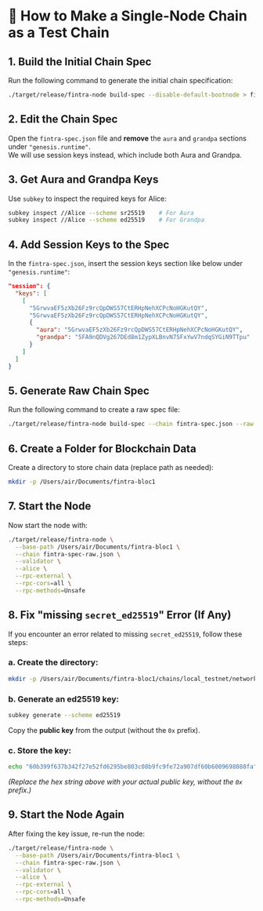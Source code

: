
# 🚀 How to Make a Single-Node Chain as a Test Chain

## 1. Build the Initial Chain Spec
Run the following command to generate the initial chain specification:

```bash
./target/release/fintra-node build-spec --disable-default-bootnode > fintra-spec.json
```

## 2. Edit the Chain Spec
Open the `fintra-spec.json` file and **remove** the `aura` and `grandpa` sections under `"genesis.runtime"`.  
We will use session keys instead, which include both Aura and Grandpa.

## 3. Get Aura and Grandpa Keys
Use `subkey` to inspect the required keys for Alice:

```bash
subkey inspect //Alice --scheme sr25519    # For Aura
subkey inspect //Alice --scheme ed25519    # For Grandpa
```

## 4. Add Session Keys to the Spec
In the `fintra-spec.json`, insert the session keys section like below under `"genesis.runtime"`:

```json
"session": {
  "keys": [
    [
      "5GrwvaEF5zXb26Fz9rcQpDWS57CtERHpNehXCPcNoHGKutQY",
      "5GrwvaEF5zXb26Fz9rcQpDWS57CtERHpNehXCPcNoHGKutQY",
      {
        "aura": "5GrwvaEF5zXb26Fz9rcQpDWS57CtERHpNehXCPcNoHGKutQY",
        "grandpa": "5FA9nQDVg267DEd8m1ZypXLBnvN7SFxYwV7ndqSYGiN9TTpu"
      }
    ]
  ]
}
```

## 5. Generate Raw Chain Spec
Run the following command to create a raw spec file:

```bash
./target/release/fintra-node build-spec --chain fintra-spec.json --raw > fintra-spec-raw.json
```

## 6. Create a Folder for Blockchain Data
Create a directory to store chain data (replace path as needed):

```bash
mkdir -p /Users/air/Documents/fintra-bloc1
```

## 7. Start the Node
Now start the node with:

```bash
./target/release/fintra-node \
  --base-path /Users/air/Documents/fintra-bloc1 \
  --chain fintra-spec-raw.json \
  --validator \
  --alice \
  --rpc-external \
  --rpc-cors=all \
  --rpc-methods=Unsafe
```

## 8. Fix "missing `secret_ed25519`" Error (If Any)
If you encounter an error related to missing `secret_ed25519`, follow these steps:

### a. Create the directory:
```bash
mkdir -p /Users/air/Documents/fintra-bloc1/chains/local_testnet/network/
```

### b. Generate an ed25519 key:
```bash
subkey generate --scheme ed25519
```

Copy the **public key** from the output (without the `0x` prefix).

### c. Store the key:
```bash
echo "60b399f637b342f27e52fd6295be803c08b9fc9fe72a907df60b6009698088fa" | xxd -r -p > /Users/air/Documents/fintra-bloc1/chains/local_testnet/network/secret_ed25519
```

*(Replace the hex string above with your actual public key, without the `0x` prefix.)*

## 9. Start the Node Again
After fixing the key issue, re-run the node:

```bash
./target/release/fintra-node \
  --base-path /Users/air/Documents/fintra-bloc1 \
  --chain fintra-spec-raw.json \
  --validator \
  --alice \
  --rpc-external \
  --rpc-cors=all \
  --rpc-methods=Unsafe
```
